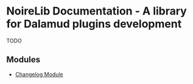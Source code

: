# NoireLib Documentation - A library for Dalamud plugins development

TODO

## Modules

- [Changelog Module](https://github.com/Aspher0/NoireLib/blob/main/NoireLib/ChangelogManager/README.md)